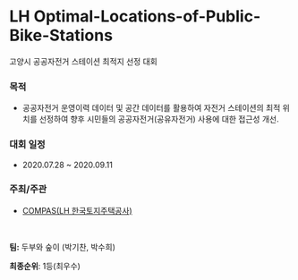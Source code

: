 # LH Optimal-Locations-of-Public-Bike-Stations

고양시 공공자전거 스테이션 최적지 선정 대회

### 목적

 - 공공자전거 운영이력 데이터 및 공간 데이터를 활용하여 자전거 스테이션의 최적 위치를 선정하여 향후 시민들의 공공자전거(공유자전거) 사용에 대한 접근성 개선.
 
### 대회 일정

- 2020.07.28 ~ 2020.09.11

### 주최/주관
- [COMPAS(LH 한국토지주택공사)](https://compas.lh.or.kr/subj/past/data?subjNo=SBJ_2007_001)

<br>

**팀:** 두부와 숲이 (박기찬, 박수희)

**최종순위**: 1등(최우수)
